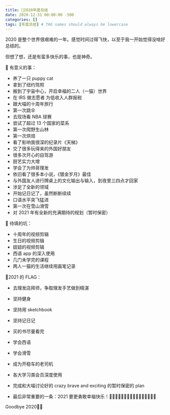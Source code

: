 ```yaml
---
title: 🐼2020年度总结
date: 2020-12-31 00:00:00 -500
categories: []
tags: [年度总结] # TAG names should always be lowercase
---
```


2020 是整个世界很艰难的一年。感觉时间过得飞快，以至于我一开始觉得没啥好总结的。

但想了想，还是有蛮多快乐的事，也是神奇。

🤡 有意义的事：

- 养了一只 puppy cat
- 拿到了纽约驾照
- 搬到了宇宙中心，开启幸福的二人（一猫）世界
- 在 IRS 做志愿者 为低收入人群报税
- 跟大喵的十周年旅行
- 第一次跳伞
- 去现场看 NBA 球赛
- 尝试了超过 13 个国家的菜系
- 第一次爬野生山林
- 第一次烘焙
- 看了影响我很深的纪录片《天梯》
- 交了很多玩得来的外国好朋友
- 很多次开心的自驾游
- 厨艺实力大增
- 学会了为帅哥理发
- 依旧看了很多本小说，《镀金岁月》最佳
- 与外国友人进行牌桌上的文化输出与输入，到夜里三四点才回家
- 涉足了全新的领域
- 开始记日记了，虽然断断续续
- 口语水平突飞猛进
- 第一次在雪山滑雪
- 对 2021 年有全新的充满期待的规划（暂时保密）

🤖 待填的坑：

- 十周年的视频剪辑
- 生日的视频剪辑
- 妞妞的视频剪辑
- 西语 app 的深入使用
- 几门未学完的课程
- 两人一猫的生活继续用画笔记录

🎃2021 的 FLAG：

- 去理发店拜师，争取理发手艺做到精湛
- 坚持健身
- 坚持用 sketchbook
- 坚持记日记
- 买的书尽量看完
- 学会西语
- 学会滑雪
- 成为开稳车的老司机
- 各大学习类会员深度使用
- 完成和大喵讨论好的 crazy brave and exciting 的暂时保密的 plan

- 最后非常重要的一条：2021 要更勇敢幸福快乐！🥳🥳🥳🥳🥳🥳🥳🥳🥳🥳🥳🥳🥳😏🥳🥳

Goodbye 2020🖐🏻
